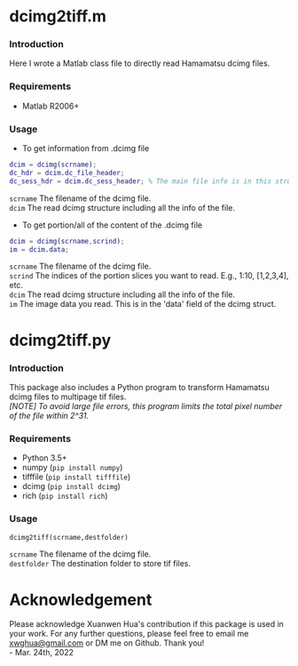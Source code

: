 # dcimg2tiff.m
### Introduction
Here I wrote a Matlab class file to directly read Hamamatsu dcimg files.

### Requirements
- Matlab R2006+

### Usage
- To get information from .dcimg file
```matlab
dcim = dcimg(scrname);
dc_hdr = dcim.dc_file_header;
dc_sess_hdr = dcim.dc_sess_header; % The main file info is in this struct
```
`scrname` The filename of the dcimg file.\
`dcim` The read dcimg structure including all the info of the file.
- To get portion/all of the content of the .dcimg file
```matlab
dcim = dcimg(scrname,scrind);
im = dcim.data;
```
`scrname` The filename of the dcimg file.\
`scrind` The indices of the portion slices you want to read. E.g., 1:10, \[1,2,3,4\], etc.\
`dcim` The read dcimg structure including all the info of the file.\
`im` The image data you read. This is in the 'data' field of the dcimg struct.

# dcimg2tiff.py
### Introduction
This package also includes a Python program to transform Hamamatsu dcimg files to multipage tif files.\
<i>\[NOTE\] To avoid large file errors, this program limits the total pixel number of the file within 2^31.</i>
### Requirements
- Python 3.5+
- numpy (```pip install numpy```)
- tifffile (```pip install tifffile```)
- dcimg (```pip install dcimg```)
- rich (```pip install rich```)
### Usage
```python
dcimg2tiff(scrname,destfolder)
```

`scrname` The filename of the dcimg file.\
`destfolder` The destination folder to store tif files.

# Acknowledgement
Please acknowledge Xuanwen Hua's contribution if this package is used in your work. For any further questions, please feel free to email me <xwghua@gmail.com> or DM me on Github. Thank you!\
\- Mar. 24th, 2022

